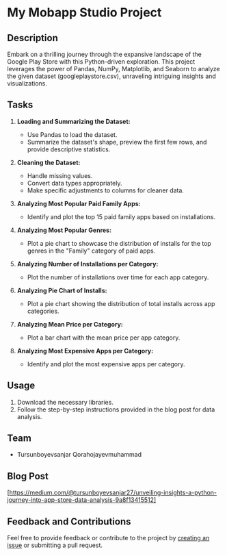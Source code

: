 # My Mobapp Studio Project

## Description

Embark on a thrilling journey through the expansive landscape of the Google Play Store with this Python-driven exploration. This project leverages the power of Pandas, NumPy, Matplotlib, and Seaborn to analyze the given dataset (googleplaystore.csv), unraveling intriguing insights and visualizations.

## Tasks

1. **Loading and Summarizing the Dataset:**
   - Use Pandas to load the dataset.
   - Summarize the dataset's shape, preview the first few rows, and provide descriptive statistics.

2. **Cleaning the Dataset:**
   - Handle missing values.
   - Convert data types appropriately.
   - Make specific adjustments to columns for cleaner data.

3. **Analyzing Most Popular Paid Family Apps:**
   - Identify and plot the top 15 paid family apps based on installations.

4. **Analyzing Most Popular Genres:**
   - Plot a pie chart to showcase the distribution of installs for the top genres in the "Family" category of paid apps.

5. **Analyzing Number of Installations per Category:**
   - Plot the number of installations over time for each app category.

6. **Analyzing Pie Chart of Installs:**
   - Plot a pie chart showing the distribution of total installs across app categories.

7. **Analyzing Mean Price per Category:**
   - Plot a bar chart with the mean price per app category.

8. **Analyzing Most Expensive Apps per Category:**
   - Identify and plot the most expensive apps per category.

## Usage

1. Download the necessary libraries.
2. Follow the step-by-step instructions provided in the blog post for data analysis.

## Team

- Tursunboyevsanjar Qorahojayevmuhammad

## Blog Post

[https://medium.com/@tursunboyevsanjar27/unveiling-insights-a-python-journey-into-app-store-data-analysis-9a8f13415512]

## Feedback and Contributions

Feel free to provide feedback or contribute to the project by [creating an issue](link-to-issues) or submitting a pull request.

